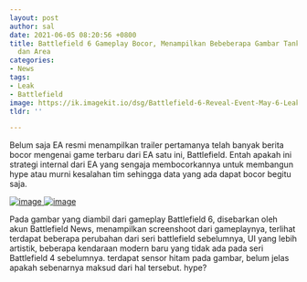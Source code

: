 ```yaml
---
layout: post
author: sal
date: 2021-06-05 08:20:56 +0800
title: Battlefield 6 Gameplay Bocor, Menampilkan Bebeberapa Gambar Tank, Helikopter
  dan Area
categories:
- News
tags:
- Leak
- Battlefield
image: https://ik.imagekit.io/dsg/Battlefield-6-Reveal-Event-May-6-Leak-Rumor_1__AvQI6-QVn.jpg
tldr: ''

---
```

Belum saja EA resmi menampilkan trailer pertamanya telah banyak berita bocor mengenai game terbaru dari EA satu ini, Battlefield. Entah apakah ini strategi internal dari EA yang sengaja membocorkannya untuk membangun hype atau murni kesalahan tim sehingga data yang ada dapat bocor begitu saja.

<a href="https://ik.imagekit.io/dsg/image_hM4MMZRoz.png" class="glightbox3" data-gallery="gallery1">
  <img src="https://ik.imagekit.io/dsg/image_hM4MMZRoz.png" alt="image" />
</a>
<a href="https://ik.imagekit.io/dsg/image_1__8NHEIAvkLnw.png" class="glightbox3" data-gallery="gallery1">
  <img src="https://ik.imagekit.io/dsg/image_1__8NHEIAvkLnw.png" alt="image" />
</a>

Pada gambar yang diambil dari gameplay Battlefield 6, disebarkan oleh akun Battlefield News, menampilkan screenshoot dari gameplaynya, terlihat terdapat beberapa perubahan dari seri battlefield sebelumnya, UI yang lebih artistik, beberapa kendaraan modern baru yang tidak ada pada seri Battlefield 4 sebelumnya. terdapat sensor hitam pada gambar, belum jelas apakah sebenarnya maksud dari hal tersebut. hype?